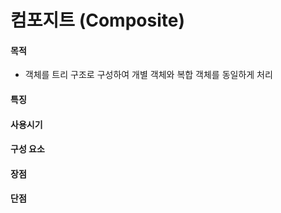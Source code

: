 # 컴포지트 (Composite)

#### 목적

- 객체를 트리 구조로 구성하여 개별 객체와 복합 객체를 동일하게 처리

#### 특징

#### 사용시기

#### 구성 요소

#### 장점

#### 단점
